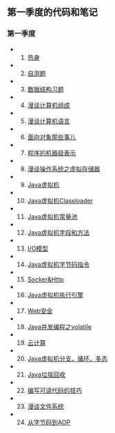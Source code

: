## 第一季度的代码和笔记 
### 第一季度
- 1. [热身](https://github.com/Alex5Moon/ace_coderising/blob/master/1st_quarter/Notes/20170215.md)
- 2. [自测题](https://github.com/Alex5Moon/ace_coderising/blob/master/1st_quarter/Notes/20170219.md)
- 3. [数据结构习题](https://github.com/Alex5Moon/ace_coderising/blob/master/1st_quarter/Notes/20170219_2.md)
- 4. [漫谈计算机组成](https://github.com/Alex5Moon/ace_coderising/blob/master/1st_quarter/Notes/20170222.md)
- 5. [漫谈计算机语言](https://github.com/Alex5Moon/ace_coderising/blob/master/1st_quarter/Notes/20170222_2.md)
- 6. [面向对象那些事儿](https://github.com/Alex5Moon/ace_coderising/blob/master/1st_quarter/Notes/20170224.md)
- 7. [程序的机器级表示](https://github.com/Alex5Moon/ace_coderising/blob/master/1st_quarter/Notes/20170226.md)
- 8. [漫谈操作系统之虚拟存储器](https://github.com/Alex5Moon/ace_coderising/blob/master/1st_quarter/Notes/20170322.md)
- 9. [Java虚拟机](https://github.com/Alex5Moon/ace_coderising/blob/master/1st_quarter/Notes/20170326.md)
- 10. [Java虚拟机Classloader](https://github.com/Alex5Moon/ace_coderising/blob/master/1st_quarter/Notes/20170329.md)
- 11. [Java虚拟机常量池](https://github.com/Alex5Moon/ace_coderising/blob/master/1st_quarter/Notes/20170405.md)
- 12. [Java虚拟机字段和方法](https://github.com/Alex5Moon/ace_coderising/blob/master/1st_quarter/Notes/20170409.md)
- 13. [I/O模型](https://github.com/Alex5Moon/ace_coderising/blob/master/1st_quarter/Notes/20170412.md)
- 14. [Java虚拟机字节码指令](https://github.com/Alex5Moon/ace_coderising/blob/master/1st_quarter/Notes/20170416.md)
- 15. [Socker&Http](https://github.com/Alex5Moon/ace_coderising/blob/master/1st_quarter/Notes/20170419.md)
- 16. [Java虚拟机执行引擎](https://github.com/Alex5Moon/ace_coderising/blob/master/1st_quarter/Notes/20170423.md)
- 17. [Web安全](https://github.com/Alex5Moon/ace_coderising/blob/master/1st_quarter/Notes/20170427.md)
- 18. [Java并发编程之volatile](https://github.com/Alex5Moon/ace_coderising/blob/master/1st_quarter/Notes/20170503.md)
- 19. [云计算](https://github.com/Alex5Moon/ace_coderising/blob/master/1st_quarter/Notes/20170508.md)
- 20. [Java虚拟机分支、循环、多态](https://github.com/Alex5Moon/ace_coderising/blob/master/1st_quarter/Notes/20170510.md)
- 21. [Java垃圾回收](https://github.com/Alex5Moon/ace_coderising/blob/master/1st_quarter/Notes/20170514.md)
- 22. [编写可读代码的技巧](https://github.com/Alex5Moon/ace_coderising/blob/master/1st_quarter/Notes/20170522.md)
- 23. [漫谈文件系统](https://github.com/Alex5Moon/ace_coderising/blob/master/1st_quarter/Notes/20170525.md)
- 24. [从字节码到AOP](https://github.com/Alex5Moon/ace_coderising/blob/master/1st_quarter/Notes/20170531.md)
